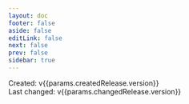 ```yaml
---
layout: doc
footer: false
aside: false
editLink: false
next: false
prev: false
sidebar: true
---
```

<script setup>
import { computed } from 'vue'
import { useData } from 'vitepress'
import IconPreview from '~/.vitepress/theme/components/icons/IconPreview.vue'
import IconPreviewSmall from '~/.vitepress/theme/components/icons/IconPreviewSmall.vue'
import IconInfo from '~/.vitepress/theme/components/icons/IconInfo.vue'
import IconContributors from '~/.vitepress/theme/components/icons/IconContributors.vue'
import RelatedIcons from '~/.vitepress/theme/components/icons/RelatedIcons.vue'
import CodeGroup from '~/.vitepress/theme/components/base/CodeGroup.vue'
import Badge from '~/.vitepress/theme/components/base/Badge.vue'
import Label from '~/.vitepress/theme/components/base/Label.vue'
import VPButton from 'vitepress/dist/client/theme-default/components/VPButton.vue';
import { data } from './codeExamples.data'
import { camelCase, startCase } from 'lodash-es'
import { satisfies } from 'semver'

const { params } = useData()

const tabs = computed(() => data.codeExamples?.map(
  (codeExample) => codeExample.title) ?? []
)

const codeExample = computed(() => data.codeExamples?.map(
    (codeExample) => {
      const pascalCase = startCase(camelCase( params.value.name)).replace(/\s/g, '')
      return codeExample.code.replace(/\$PascalCase/g, pascalCase).replace(/\$Name/g, params.value.name)
    }
  ).join('') ?? []
)

function releaseTagLink(version) {
  const shouldAddV = satisfies(version, `<0.266.0`)

  return `https://github.com/lucide-icons/lucide/releases/tag/${shouldAddV ? 'v' : ''}${version}`
}
</script>

<div :class="$style.layout">
  <div :class="$style.iconPreviews">
    <IconPreview
      id="previewer"
      :name="params.name"
      :iconNode="params.iconNode"
      :class="$style.preview"
    />
    <IconPreviewSmall
      :name="params.name"
      :iconNode="params.iconNode"
       :class="$style.smallPreview"
    />
  </div>
  <div >
    <div :class="$style.info">
      <IconInfo :icon="params" />
      <div :class="$style.meta">
        <div
          v-if="params.createdRelease?.version"
          :class="$style.version"
        >
          <Label>Created:</Label>
          <Badge
            :href="releaseTagLink(params.createdRelease.version)"
          >
            v{{params.createdRelease.version}}
          </Badge>
        </div>
        <div
          v-if="params.changedRelease?.version"
          :class="$style.version"
        >
          <Label>Last changed:</Label>
          <Badge
            :href="releaseTagLink(params.changedRelease.version)"
          >
            v{{params.changedRelease.version}}
          </Badge>
        </div>
        <IconContributors :icon="params" :class="$style.contributors"/>
      </div>
    </div>
    <CodeGroup
      :groups="tabs"
      groupName="icon-code-example"
      :class="$style.code"
    >
      <div
        class="blocks"
        v-html="codeExample"
      />
    </CodeGroup>
  </div>
</div>

<RelatedIcons :icons="params.relatedIcons" />

<style module>
  .preview {
    grid-area: preview;
    margin-bottom: 24px;
    max-width: 240px;
    width: 240px;
    flex-shrink: 0;
  }

  .layout {
    align-items: flex-start;
  }

  .meta {
    margin-left: auto;
    margin-top: 24px;
  }

  .info {
    --tags-gradient-background: var(--vp-c-bg);
  }

  .version, .contributors {
    display: flex;
    flex-wrap: wrap;
    gap: 8px;
    align-items: flex-start;
    margin-bottom: 0px;
    justify-content: flex-start;
  }

  .version:first-child {
    margin-bottom: 8px;
  }

  .iconPreviews {
    display: flex;
    justify-content: flex-start;
    gap: 24px;
  }

  .smallPreview {
    flex-shrink: 2;
    flex-direction: column;
    align-items: flex-start;
  }

  @media (min-width: 640px) {
    .layout {
      align-items: flex-start;
      display: grid;
      grid-template-columns: 240px minmax(0, 1fr);
      gap: 24px;
    }

    .preview {
      margin: 0 auto;
    }

    .iconPreviews {
      flex-direction: column;
    }

    .smallPreview {
      flex-direction: row;
      align-items: center;
    }
  }

  @media (min-width: 860px) {
    .info {
      display: flex;
      justify-content: space-between;
      align-items: flex-start;
    }

    .meta {
      border-left: 1px solid var(--vp-c-divider);
      padding-left: 16px;
      margin-top: 0;
    }

    .version, .contributors {
      flex-direction: column;
    }
  }

  @media (min-width: 960px) {
    .info {
      display: block;
      justify-content: space-between;
      align-items: flex-start;
    }

    .meta {
      border-left: none;
      padding-left: 0;
      margin-top: 24px;
    }

    .version, .contributors {
      flex-direction: row;
    }
  }

  @media (min-width: 1152px) {
    .info {
      display: flex;
      justify-content: space-between;
      align-items: flex-start;
    }

    .meta {
      border-left: 1px solid var(--vp-c-divider);
      padding-left: 16px;
      margin-top: 0;
    }

    .version, .contributors {
      flex-direction: row;
      margin-bottom: 8px;
    }
  }
</style>
